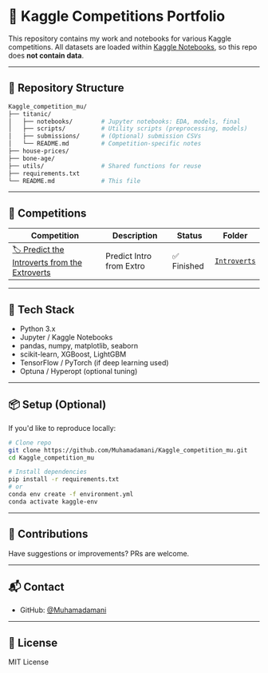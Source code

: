 # 🏅 Kaggle Competitions Portfolio

This repository contains my work and notebooks for various Kaggle competitions.
All datasets are loaded within [Kaggle Notebooks](https://www.kaggle.com/code), so this repo does **not contain data**.

---

## 🧽 Repository Structure

```bash
Kaggle_competition_mu/
├── titanic/
│   ├── notebooks/        # Jupyter notebooks: EDA, models, final
│   ├── scripts/          # Utility scripts (preprocessing, models)
│   ├── submissions/      # (Optional) submission CSVs
│   └── README.md         # Competition-specific notes
├── house-prices/
├── bone-age/
├── utils/                # Shared functions for reuse
├── requirements.txt
└── README.md             # This file
```

---

## 🚀 Competitions

| Competition                                                                             | Description                     | Status          | Folder                           |
| --------------------------------------------------------------------------------------- | ------------------------------- | --------------- | -------------------------------- |
| [🏷️ Predict the Introverts from the Extroverts](https://www.kaggle.com/competitions/playground-series-s5e7)                                         | Predict Intro from Extro | ✅ Finished      | [`Introverts`](./Introverts)           |


---

## 🧠 Tech Stack

* Python 3.x
* Jupyter / Kaggle Notebooks
* pandas, numpy, matplotlib, seaborn
* scikit-learn, XGBoost, LightGBM
* TensorFlow / PyTorch (if deep learning used)
* Optuna / Hyperopt (optional tuning)

---

## 📦 Setup (Optional)

If you'd like to reproduce locally:

```bash
# Clone repo
git clone https://github.com/Muhamadamani/Kaggle_competition_mu.git
cd Kaggle_competition_mu

# Install dependencies
pip install -r requirements.txt
# or
conda env create -f environment.yml
conda activate kaggle-env
```

---

## 🙌 Contributions

Have suggestions or improvements? PRs are welcome.

---

## 📬 Contact

* GitHub: [@Muhamadamani](https://github.com/Muhamadamani)

---

## 📄 License

MIT License
